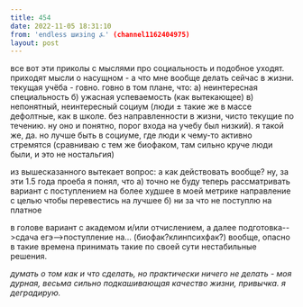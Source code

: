 ```yaml
---
title: 454
date: 2022-11-05 18:31:10
from: 'endless шизing ⍼' (channel1162404975)
layout: post
---
```


все вот эти приколы с мыслями про социальность и подобное уходят. приходят мысли о насущном - а что мне вообще делать сейчас в жизни. 
текущая учёба - говно. говно в том плане, что:
а) неинтересная специальность
б) ужасная успеваемость (как вытекающее)
в) непонятный, неинтересный социум (люди ± такие же в массе дефолтные, как в школе. без направленности в жизни, чисто текущие по течению. ну оно и понятно, порог входа на учебу был низкий). я такой же, да. но лучше быть в социуме, где люди к чему-то активно стремятся (сравниваю с тем же биофаком, там сильно круче люди были, и это не ностальгия)

из вышесказанного вытекает вопрос: а как действовать вообще? ну, за эти 1.5 года проеба я понял, что 
а) точно не буду теперь рассматривать вариант с поступлением на более худшее в моей метрике направление с целью чтобы перевестись на лучшее
б) ни за что не поступлю на платное

в голове вариант с академом и/или отчислением, а далее подготовка-->сдача егэ-->поступление на... (биофак?клинпсихфак?)
вообще, опасно в такие времена принимать такие по своей сути нестабильные решения. 

*думать о том как и что сделать, но практически ничего не делать - моя дурная, весьма сильно подкашивающая качество жизни, привычка. я деградирую.*
